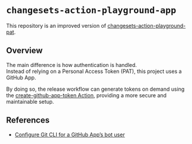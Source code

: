# `changesets-action-playground-app`

This repository is an improved version of [changesets-action-playground-pat](https://github.com/marcalexiei/changesets-action-playground-pat).

## Overview

The main difference is how authentication is handled.  
Instead of relying on a Personal Access Token (PAT), this project uses a GitHub App.  

By doing so, the release workflow can generate tokens on demand using the [create-github-app-token Action](https://github.com/marketplace/actions/create-github-app-token), providing a more secure and maintainable setup.

## References

- [Configure Git CLI for a GitHub App’s bot user](https://github.com/marketplace/actions/create-github-app-token#configure-git-cli-for-an-apps-bot-user)
